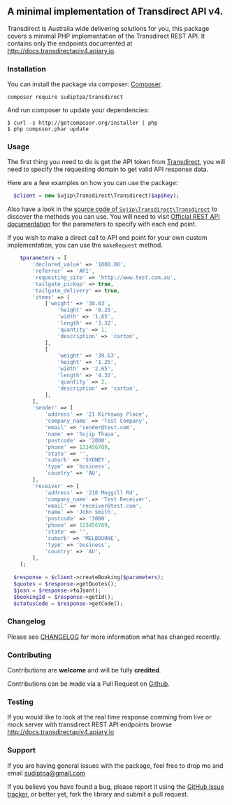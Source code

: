 ## A minimal implementation of Transdirect API v4.

Transdirect is Australia wide delivering solutions for you, this package covers a minimal PHP implementation of the Transdirect REST API. It contains only the endpoints documented at http://docs.transdirectapiv4.apiary.io.

### Installation

You can install the package via composer: [Composer](http://getcomposer.org/).

```
composer require sudiptpa/transdirect
```

And run composer to update your dependencies:

    $ curl -s http://getcomposer.org/installer | php
    $ php composer.phar update

### Usage

The first thing you need to do is get the API token from [Transdirect](https://www.transdirect.com.au/), you will need to specify the requesting domain to get valid API response data.

Here are a few examples on how you can use the package:

```php
  $client = new Sujip\Transdirect\Transdirect($apiKey);  
```
Also have a look in the [source code of `Sujip\Transdirect\Transdirect`](https://github.com/sudiptpa/transdirect/blob/master/src/Transdirect.php) to discover the methods you can use. You will need to visit [Official REST API documentation](http://docs.transdirectapiv4.apiary.io) for the parameters to specify with each end point.

If you wish to make a direct call to API end point for your own custom implementation, you can use the `makeRequest` method.

```php
    $parameters = [
        'declared_value' => '1000.00',
        'referrer' => 'API',
        'requesting_site' => 'http://www.test.com.au',
        'tailgate_pickup' => true,
        'tailgate_delivery' => true,
        'items' => [
            ['weight' => '38.63',
                'height' => '0.25',
                'width' => '1.65',
                'length' => '3.32',
                'quantity' => 1,
                'description' => 'carton',
            ],
            [
                'weight' => '39.63',
                'height' => '1.25',
                'width' => '2.65',
                'length' => '4.32',
                'quantity' => 2,
                'description' => 'carton',
            ],
        ],
        'sender' => [
            'address' => '21 Kirksway Place',
            'company_name' => 'Test Company',
            'email' => 'sender@test.com',
            'name' => 'Sujip Thapa',
            'postcode' => '2000',
            'phone' => 123456789,
            'state' => '',
            'suburb' => 'SYDNEY',
            'type' => 'business',
            'country' => 'AU',
        ],
        'receiver' => [
            'address' => '216 Moggill Rd',
            'company_name' => 'Test Receiver',
            'email' => 'receiver@test.com',
            'name' => 'John Smith',
            'postcode' => '3000',
            'phone' => 123456789,
            'state' => '',
            'suburb' => 'MELBOURNE',
            'type' => 'business',
            'country' => 'AU',
        ],
    ];
    
  $response = $client->createBooking($parameters);
  $quotes = $response->getQuotes();
  $josn = $response->toJson();
  $bookingId = $response->getId();
  $statusCode = $response->getCode();
```

### Changelog

Please see [CHANGELOG](https://github.com/sudiptpa/transdirect/blob/master/CHANGELOG.md) for more information what has changed recently.

### Contributing

Contributions are **welcome** and will be fully **credited**.

Contributions can be made via a Pull Request on [Github](https://github.com/sudiptpa/paypal-ipn).



### Testing

If you would like to look at the real time response comming from live or mock server with transdirect REST API endpoints browse http://docs.transdirectapiv4.apiary.io



### Support

If you are having general issues with the package, feel free to drop me and email [sudiptpa@gmail.com](mailto:sudiptpa@gmail.com)

If you believe you have found a bug, please report it using the [GitHub issue tracker](https://github.com/sudiptpa/paypal-ipn/issues),
or better yet, fork the library and submit a pull request.
